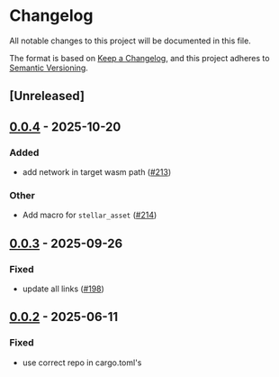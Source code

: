 # Changelog

All notable changes to this project will be documented in this file.

The format is based on [Keep a Changelog](https://keepachangelog.com/en/1.0.0/),
and this project adheres to [Semantic Versioning](https://semver.org/spec/v2.0.0.html).

## [Unreleased]

## [0.0.4](https://github.com/theahaco/scaffold-stellar/compare/stellar-build-v0.0.3...stellar-build-v0.0.4) - 2025-10-20

### Added

- add network in target wasm path ([#213](https://github.com/theahaco/scaffold-stellar/pull/213))

### Other

- Add macro for `stellar_asset` ([#214](https://github.com/theahaco/scaffold-stellar/pull/214))

## [0.0.3](https://github.com/theahaco/scaffold-stellar/compare/stellar-build-v0.0.2...stellar-build-v0.0.3) - 2025-09-26

### Fixed

- update all links ([#198](https://github.com/theahaco/scaffold-stellar/pull/198))

## [0.0.2](https://github.com/theahaco/scaffold-stellar/compare/stellar-build-v0.0.1...stellar-build-v0.0.2) - 2025-06-11

### Fixed

- use correct repo in cargo.toml's
